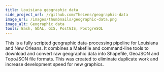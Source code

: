 ```yaml
---
title: Louisiana geographic data
side_project_url: //github.com/TheLens/geographic-data
image_url: /images/thumbnails/geographic-data.png
image_alt: Geographic data
tools: Bash, GDAL, GIS, PostGIS, PostgreSQL
---
```

This is a fully scripted geographic data-processing pipeline for Louisiana and New Orleans. It combines a Makefile and command-line tools to download and convert raw geographic data into Shapefile, GeoJSON and TopoJSON file formats. This was created to eliminate duplicate work and increase development speed for new graphics.